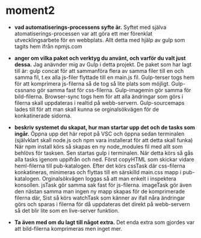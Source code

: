 # moment2

- **vad automatiserings-processens syfte är.**
  Syftet med själva atomatiserings-processen var att göra ett mer förenklat utvecklingsarbete för en webbplats. Allt detta med hjälp av gulp som tagits hem ifrån npmjs.com
  
- **anger om vilka paket och verktyg du använt, och varför du valt just dessa.** 
  Jag anävnder mig av Gulp i detta projekt. 
  De paket som har lagt till är: gulp concat för att sammanföra flera av samma filer till en och samma fil, t.ex alla js-filer flyttade till en main.js fil.
  Gulp-terser togs hem för att komprimera js-filerna så de tog så lite plats som möjligt.
  Gulp-cssnano gör samma fast för css-filerna.
  Gulp-imagemin gör samma för bild-filerna.
  Browser-sync togs hem för att alla ändringar som görs i filerna skall uppdateras i realtid på webb-servern.
  Gulp-sourcemaps lades till för att man skall kunna se orginalsökvägen för de konkatinerade sidorna.
  
- **beskriv systemet du skapat, hur man startar upp det och de tasks som ingår.**
  Öppna upp det här repot på VSC och öppna sedan terminalen (självklart skall node.js och npm vara installerat för att detta skall funka)
  När npm install körs så skapas en ny node_modules fil med allt som behlövs för tasksen. Sen startas gulp i terminalen. När detta körs så gås alla tasks igenom uppifrån och ned.
  Först copyHTML som skickar vidare heml-filerna till pub-katalogen. Efter det körs cssTask där css-filerna konkatineras, minimeras och flyttas till en särskilld main.css mapp i     pub-katalogen. Orginalsökvägen loggas så att man enkelt i inspektera konsollen. jsTask gör samma sak fast för js-filerna. imageTask gör även den nästan samma man ingen ny mapp     skapas för de komprimerade filerna där, Sist så körs watchTask som känner av ifall nåra ändringar görs och sparas i filerna för då uppdateras det direkt på webb-servern så det     blir lite som en live-server funktion.
  
- **Ta även med om du lagt till något extra.**
  Det enda extra som gjordes var att bild-filerna komprimeras men inget mer.
